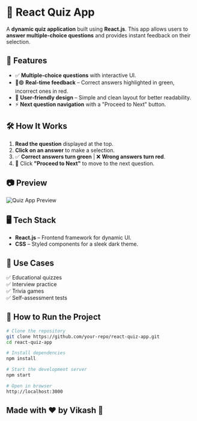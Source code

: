 # 📝 React Quiz App  

A **dynamic quiz application** built using **React.js**. This app allows users to **answer multiple-choice questions** and provides instant feedback on their selection.  

## 🚀 Features  
- ✅ **Multiple-choice questions** with interactive UI.  
- 🔴🟢 **Real-time feedback** – Correct answers highlighted in green, incorrect ones in red.  
- 🎯 **User-friendly design** – Simple and clean layout for better readability.  
- ⚡ **Next question navigation** with a "Proceed to Next" button.  

## 🛠️ How It Works  
1. **Read the question** displayed at the top.  
2. **Click on an answer** to make a selection.  
3. ✅ **Correct answers turn green** | ❌ **Wrong answers turn red**.  
4. 🔄 Click **"Proceed to Next"** to move to the next question.  

## 📷 Preview  
![Quiz App Preview](./image.png)  

## 🖥️ Tech Stack  
- **React.js** – Frontend framework for dynamic UI.  
- **CSS** – Styled components for a sleek dark theme.  

## 📌 Use Cases  
✅ Educational quizzes  
✅ Interview practice  
✅ Trivia games  
✅ Self-assessment tests  

## 🚀 How to Run the Project  
```sh
# Clone the repository
git clone https://github.com/your-repo/react-quiz-app.git
cd react-quiz-app

# Install dependencies
npm install

# Start the development server
npm start

# Open in browser
http://localhost:3000
```

## Made with ❤️ by Vikash 🚀
